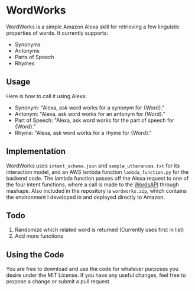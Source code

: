 # WordWorks

WordWorks is a simple Amazon Alexa skill for retrieving a few linguistic properties of words. It currently supports:

* Synonyms
* Antonyms
* Parts of Speech
* Rhymes

## Usage

Here is how to call it using Alexa:

* Synonym: "Alexa, ask word works for a synonym for {Word}."
* Antonym: "Alexa, ask word works for an antonym for {Word}."
* Part of Speech: "Alexa, ask word works for the part of speech for {Word}."
* Rhyme: "Alexa, ask word works for a rhyme for {Word}."

## Implementation

WordWorks uses `intent_schema.json` and `sample_utterances.txt` for its interaction model, and an AWS lambda function `lambda_function.py` for the backend code. The lambda function passes off the Alexa request to one of the four intent functions, where a call is made to the [WordsAPI](https://market.mashape.com/wordsapi/wordsapi) through mashape. Also included in the repository is `wordworks.zip`, which contains the environment I developed in and deployed directly to Amazon.

## Todo

1. Randomize which related word is returned (Currently uses first in list)
2. Add more functions

## Using the Code

You are free to download and use the code for whatever purposes you desire under the MIT License. If you have any useful changes, feel free to propose a change or submit a pull request.
